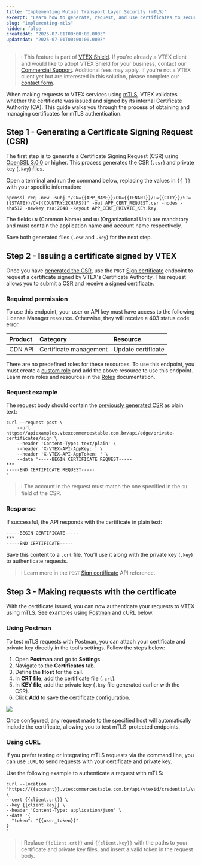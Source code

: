 ```yaml
---
title: "Implementing Mutual Transport Layer Security (mTLS)"
excerpt: "Learn how to generate, request, and use certificates to securely authenticate with VTEX services using mTLS."
slug: "implementing-mtls"
hidden: false
createdAt: "2025-07-01T00:00:00.000Z"
updatedAt: "2025-07-01T00:00:00.000Z"
---
```


>ℹ️ This feature is part of [VTEX Shield](https://help.vtex.com/en/tutorial/vtex-shield--2CVk6H9eY2CBtHjtDI7BFh). If you're already a VTEX client and would like to adopt VTEX Shield for your business, contact our [Commercial Support](https://help.vtex.com/en/tracks/support-at-vtex--4AXsGdGHqExp9ZkiNq9eMy/3KQWGgkPOwbFTPfBxL7YwZ). Additional fees may apply. If you're not a VTEX client yet but are interested in this solution, please complete our [contact form](https://vtex.com/us-en/contact/).

When making requests to VTEX services using [mTLS](https://help.vtex.com/en/tutorial/mutual-transport-layer-security-mtls--6YR3SoynJMfeEKGlY1Cqlo), VTEX validates whether the certificate was issued and signed by its internal Certificate Authority (CA). This guide walks you through the process of obtaining and managing certificates for mTLS authentication.

## Step 1 - Generating a Certificate Signing Request (CSR)

The first step is to generate a Certificate Signing Request (CSR) using [OpenSSL 3.0.0](https://openssl-library.org/news/openssl-3.0-notes/index.html) or higher. This process generates the CSR (`.csr`) and private key (`.key`) files.

Open a terminal and run the command below, replacing the values in `{{ }}` with your specific information:

```shell
openssl req -new -subj "/CN={{APP_NAME}}/OU={{TENANT}}/L={{CITY}}/ST={{STATE}}/C={{COUNTRY:2CHARS}}" -out APP_CERT_REQUEST.csr -nodes -sha512 -newkey rsa:2048 -keyout APP_CERT_PRIVATE_KEY.key
```

The fields `CN` (Common Name) and `OU` (Organizational Unit) are mandatory and must contain the application name and account name respectively.

Save both generated files (`.csr` and `.key`) for the next step.

## Step 2 - Issuing a certificate signed by VTEX

Once you have [generated the CSR](#step-1–generating-a-certificate-signing-request-csr), use the `POST` [Sign certificate](https://developers.vtex.com/docs/api-reference/mtls-api#post-/api/edge/private-certificates/sign) endpoint to request a certificate signed by VTEX's Certificate Authority. This request allows you to submit a CSR and receive a signed certificate.

### Required permission

To use this endpoint, your user or API key must have access to the following License Manager resource. Otherwise, they will receive a 403 status code error.

| Product | Category | Resource |
| :---- | :---- | :---- |
| CDN API | Certificate management | Update certificate |

There are no predefined roles for these resources. To use this endpoint, you must create a [custom role](https://help.vtex.com/en/tutorial/creating-roles--qGtNQpKSSAduX94l2WZBW#creating-custom-roles) and add the above resource to use this endpoint. Learn more roles and resources in the [Roles](https://help.vtex.com/en/tutorial/roles--7HKK5Uau2H6wxE1rH5oRbc) documentation.

### Request example

The request body should contain the [previously generated CSR](#step-1–generating-a-certificate-signing-request-csr) as plain text:

```curl
curl --request post \
	--url https://apiexamples.vtexcommercestable.com.br/api/edge/private-certificates/sign \
	--header 'Content-Type: text/plain' \
	--header 'X-VTEX-API-AppKey: ' \
	--header 'X-VTEX-API-AppToken: ' \
	--data '-----BEGIN CERTIFICATE REQUEST-----
***
-----END CERTIFICATE REQUEST-----
'
```

>ℹ️ The account in the request must match the one specified in the `OU` field of the CSR.

### Response

If successful, the API responds with the certificate in plain text:

```crt
-----BEGIN CERTIFICATE-----
***
-----END CERTIFICATE-----
```

Save this content to a `.crt` file. You’ll use it along with the private key (`.key`) to authenticate requests.

>ℹ️ Learn more in the `POST` [Sign certificate](https://developers.vtex.com/docs/api-reference/mtls-api#post-/api/edge/private-certificates/sign) API reference.

## Step 3 - Making requests with the certificate

With the certificate issued, you can now authenticate your requests to VTEX using mTLS. See examples using [Postman](https://www.postman.com/) and cURL below.

### Using Postman

To test mTLS requests with Postman, you can attach your certificate and private key directly in the tool’s settings. Follow the steps below:

1. Open **Postman** and go to **Settings**.
2. Navigate to the **Certificates** tab.
3. Define the **Host** for the call.
4. In **CRT file**, add the certificate file (`.crt`).
5. In **KEY file**, add the private key (`.key` file generated earlier with the CSR).
6. Click **Add** to save the certificate configuration.

![](https://cdn.jsdelivr.net/gh/vtexdocs/dev-portal-content@main/images/postman-certificates.gif)

Once configured, any request made to the specified host will automatically include the certificate, allowing you to test mTLS-protected endpoints.

### Using cURL

If you prefer testing or integrating mTLS requests via the command line, you can use `cURL` to send requests with your certificate and private key.

Use the following example to authenticate a request with mTLS:

```curl
curl --location 'https://{{account}}.vtexcommercestable.com.br/api/vtexid/credential/validate' \
--cert {{client.crt}} \
--key {{client.key}} \
--header 'Content-Type: application/json' \
--data '{
  "token": "{{user_token}}"
}
'
```

>ℹ️ Replace `{{client.crt}}` and `{{client.key}}` with the paths to your certificate and private key files, and insert a valid token in the request body.
